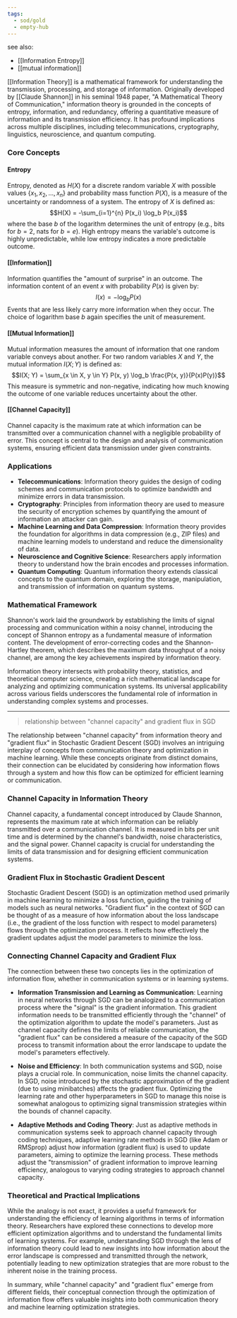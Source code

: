 ```yaml
---
tags:
  - sod/gold
  - empty-hub
---
```


see also:
- [[Information Entropy]]
- [[mutual information]]

[[Information Theory]] is a mathematical framework for understanding the transmission, processing, and storage of information. Originally developed by [[Claude Shannon]] in his seminal 1948 paper, "A Mathematical Theory of Communication," information theory is grounded in the concepts of entropy, information, and redundancy, offering a quantitative measure of information and its transmission efficiency. It has profound implications across multiple disciplines, including telecommunications, cryptography, linguistics, neuroscience, and quantum computing.

### Core Concepts

#### Entropy
Entropy, denoted as $H(X)$ for a discrete random variable $X$ with possible values $\{x_1, x_2, ..., x_n\}$ and probability mass function $P(X)$, is a measure of the uncertainty or randomness of a system. The entropy of $X$ is defined as:
$$H(X) = -\sum_{i=1}^{n} P(x_i) \log_b P(x_i)$$
where the base $b$ of the logarithm determines the unit of entropy (e.g., bits for $b=2$, nats for $b=e$). High entropy means the variable's outcome is highly unpredictable, while low entropy indicates a more predictable outcome.

#### [[Information]]
Information quantifies the "amount of surprise" in an outcome. The information content of an event $x$ with probability $P(x)$ is given by:
$$I(x) = -\log_b P(x)$$
Events that are less likely carry more information when they occur. The choice of logarithm base $b$ again specifies the unit of measurement.

#### [[Mutual Information]]
Mutual information measures the amount of information that one random variable conveys about another. For two random variables $X$ and $Y$, the mutual information $I(X; Y)$ is defined as:
$$I(X; Y) = \sum_{x \in X, y \in Y} P(x, y) \log_b \frac{P(x, y)}{P(x)P(y)}$$
This measure is symmetric and non-negative, indicating how much knowing the outcome of one variable reduces uncertainty about the other.

#### [[Channel Capacity]]
Channel capacity is the maximum rate at which information can be transmitted over a communication channel with a negligible probability of error. This concept is central to the design and analysis of communication systems, ensuring efficient data transmission under given constraints.

### Applications

- **Telecommunications**: Information theory guides the design of coding schemes and communication protocols to optimize bandwidth and minimize errors in data transmission.
- **Cryptography**: Principles from information theory are used to measure the security of encryption schemes by quantifying the amount of information an attacker can gain.
- **Machine Learning and Data Compression**: Information theory provides the foundation for algorithms in data compression (e.g., ZIP files) and machine learning models to understand and reduce the dimensionality of data.
- **Neuroscience and Cognitive Science**: Researchers apply information theory to understand how the brain encodes and processes information.
- **Quantum Computing**: Quantum information theory extends classical concepts to the quantum domain, exploring the storage, manipulation, and transmission of information on quantum systems.

### Mathematical Framework

Shannon's work laid the groundwork by establishing the limits of signal processing and communication within a noisy channel, introducing the concept of Shannon entropy as a fundamental measure of information content. The development of error-correcting codes and the Shannon-Hartley theorem, which describes the maximum data throughput of a noisy channel, are among the key achievements inspired by information theory.

Information theory intersects with probability theory, statistics, and theoretical computer science, creating a rich mathematical landscape for analyzing and optimizing communication systems. Its universal applicability across various fields underscores the fundamental role of information in understanding complex systems and processes.

---

> relationship between "channel capacity" and gradient flux in SGD

The relationship between "channel capacity" from information theory and "gradient flux" in Stochastic Gradient Descent (SGD) involves an intriguing interplay of concepts from communication theory and optimization in machine learning. While these concepts originate from distinct domains, their connection can be elucidated by considering how information flows through a system and how this flow can be optimized for efficient learning or communication.

### Channel Capacity in Information Theory

Channel capacity, a fundamental concept introduced by Claude Shannon, represents the maximum rate at which information can be reliably transmitted over a communication channel. It is measured in bits per unit time and is determined by the channel's bandwidth, noise characteristics, and the signal power. Channel capacity is crucial for understanding the limits of data transmission and for designing efficient communication systems.

### Gradient Flux in Stochastic Gradient Descent

Stochastic Gradient Descent (SGD) is an optimization method used primarily in machine learning to minimize a loss function, guiding the training of models such as neural networks. "Gradient flux" in the context of SGD can be thought of as a measure of how information about the loss landscape (i.e., the gradient of the loss function with respect to model parameters) flows through the optimization process. It reflects how effectively the gradient updates adjust the model parameters to minimize the loss.

### Connecting Channel Capacity and Gradient Flux

The connection between these two concepts lies in the optimization of information flow, whether in communication systems or in learning systems.

- **Information Transmission and Learning as Communication**: Learning in neural networks through SGD can be analogized to a communication process where the "signal" is the gradient information. This gradient information needs to be transmitted efficiently through the "channel" of the optimization algorithm to update the model's parameters. Just as channel capacity defines the limits of reliable communication, the "gradient flux" can be considered a measure of the capacity of the SGD process to transmit information about the error landscape to update the model's parameters effectively.

- **Noise and Efficiency**: In both communication systems and SGD, noise plays a crucial role. In communication, noise limits the channel capacity. In SGD, noise introduced by the stochastic approximation of the gradient (due to using minibatches) affects the gradient flux. Optimizing the learning rate and other hyperparameters in SGD to manage this noise is somewhat analogous to optimizing signal transmission strategies within the bounds of channel capacity.

- **Adaptive Methods and Coding Theory**: Just as adaptive methods in communication systems seek to approach channel capacity through coding techniques, adaptive learning rate methods in SGD (like Adam or RMSprop) adjust how information (gradient flux) is used to update parameters, aiming to optimize the learning process. These methods adjust the "transmission" of gradient information to improve learning efficiency, analogous to varying coding strategies to approach channel capacity.

### Theoretical and Practical Implications

While the analogy is not exact, it provides a useful framework for understanding the efficiency of learning algorithms in terms of information theory. Researchers have explored these connections to develop more efficient optimization algorithms and to understand the fundamental limits of learning systems. For example, understanding SGD through the lens of information theory could lead to new insights into how information about the error landscape is compressed and transmitted through the network, potentially leading to new optimization strategies that are more robust to the inherent noise in the training process.

In summary, while "channel capacity" and "gradient flux" emerge from different fields, their conceptual connection through the optimization of information flow offers valuable insights into both communication theory and machine learning optimization strategies.